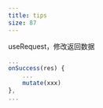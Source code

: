 ```yaml
---
title: tips
size: 87
---
```

useRequest，修改返回数据
```js
...
onSuccess(res) {
	...
	mutate(xxx)
},
...
```
